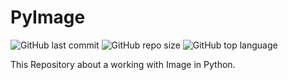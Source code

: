 # PyImage

![GitHub last commit](https://img.shields.io/github/last-commit/Yousefess/PyImage)
![GitHub repo size](https://img.shields.io/github/repo-size/Yousefess/PyImage)
![GitHub top language](https://img.shields.io/github/languages/top/Yousefess/PyImage)

This Repository about a working with Image in Python.
